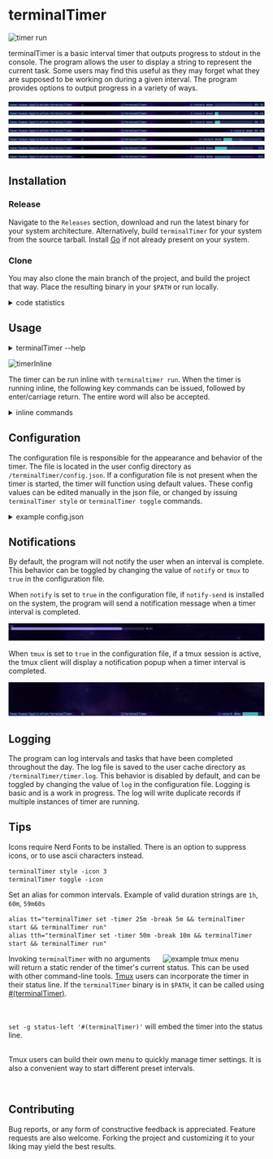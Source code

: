 # terminalTimer

![timer run](./assets/inline.gif)

terminalTimer is a basic interval timer that outputs progress to stdout in the console. The program
allows the user to display a string to represent the current task. Some users may find this useful
as they may forget what they are supposed to be working on during a given interval. The program
provides options to output progress in a variety of ways. 

![timerbar1](./assets/bar1.gif)
![timerbar2](./assets/bar2.gif)
![timerbar3](./assets/bar3.gif)
![timerbar4](./assets/bar4.gif)
![timerbar5](./assets/bar5.gif)
![timerbar6](./assets/bar6.gif)
![timerbar7](./assets/bar7.gif)

## Installation

### Release

Navigate to the `Releases` section, download and run the latest binary for your
system architecture. Alternatively, build `terminalTimer` for your system from
the source tarball. Install [Go](https://go.dev/doc/install) if not already
present on your system. 

### Clone

You may also clone the main branch of the project, and build the project that way. Place the resulting binary
in your `$PATH` or run locally.

<details>
    <summary>code statistics</summary>

```
===============================================================================
 Language            Files        Lines         Code     Comments       Blanks
===============================================================================
 Go                     11         1926         1712           57          157
===============================================================================
 Total                  11         1926         1712           57          157
===============================================================================
```

</details>

## Usage

<details>
    <summary>terminalTimer --help</summary>

```
Usage of terminalTimer:
  start
        start timer
  stop
        stop timer
  pause
        pause timer
  resume
        start timer if paused
  break
        start break
  run
        display timer inline inside terminal
  task
        set the string for current task
  clear
        clear the string for current task
  status
        return current timer status
  info
        return current timer interval values
  clean
        delete timer log file
  help
        display full help

Usage of terminalTimer set (duration)
  -t, -timer
        set timer interval
  -k, -break
        set break interval
  -a, -alert
        set threshold to start alert

Usage of terminalTimer style (int)
  -w, -width
        style progress bar width
  -b, -bar
        style progress bar appearance
  -i, -icon
        style icon appearance

Usage of terminalTimer toggle
  -p, -progress
        turn progress bar on/off
  -l, -bell
        turn terminal bell on/off
  -c, -clock
        display time on/off
  -s, -symbol
        display symbol on/off
  -P, -percent
        display interval percentage on/off
  -r, -restart
        turn automatic timer restart on/off
  -v, -reverse
        timer displays time descending/ascending
  -n, -notify
        turn timer notifications on/off for notify-send
  -t, -tmux
        turn timer notifications on/off for tmux

```
</details>

![timerInline](./assets/inlineRun.gif)

The timer can be run inline with `terminaltimer run`. When the timer is running inline, the
following key commands can be issued, followed by enter/carriage return. The entire word will
also be accepted.

<details>
    <summary>inline commands</summary> 


| cmd | action   |
| --- | -------- |
| s   | start    |
| t   | stop     |
| q   | quit     |
| p   | pause    |
| r   | resume   |
| b   | break    |
| c   | clear    |

</details>

## Configuration

The configuration file is responsible for the appearance and behavior of the timer. The file is
located in the user config directory as `/terminalTimer/config.json`. If a configuration file is not
present when the timer is started, the timer will function using default values. These config values
can be edited manually in the json file, or changed by issuing `terminalTimer style` or
`terminalTimer toggle` commands.

<details>
    <summary>example config.json</summary>

```
{
	"barsize": 23,
	"barstyle": 1,
	"icon": 2,
	"tasklength": 20,
	"restart": false,
	"bell": false,
	"hidetime": false,
	"hidetask": false,
	"hideseconds": false,
	"hideicon": false,
	"hidebar": false,
	"reverse": true,
	"percent": false,
	"notify": true,
	"tmux": false,
	"log": false
}
```

</details>

## Notifications

By default, the program will not notify the user when an interval is complete.  This behavior can be
toggled by changing the value of `notify` or `tmux` to `true` in the configuration file. 

When `notify` is set to `true` in the configuration file, if `notify-send` is installed on the
system, the program will send a notification message when a timer interval is completed. 

![notifySend](./assets/notifySend.gif)

When `tmux` is set to `true` in the configuration file, if a tmux session is active, the tmux client
will display a notification popup when a timer interval is completed.

![notifyTmux](./assets/notifyTmux.gif)

## Logging

The program can log intervals and tasks that have been completed throughout the day.  The log file
is saved to the user cache directory as `/terminalTimer/timer.log`. This behavior is disabled by
default, and can be toggled by changing the value of `log` in the configuration file. Logging is
basic and is a work in progress. The log will write duplicate records if multiple instances of timer
are running.

## Tips

Icons require Nerd Fonts to be installed.  There is an option to suppress icons, or to use ascii
characters instead.

```
terminalTimer style -icon 3
terminalTimer toggle -icon
```

Set an alias for common intervals. Example of valid duration strings are `1h`, `60m`, `59m60s`
```
alias tt="terminalTimer set -timer 25m -break 5m && terminalTimer start && terminalTimer run"
alias tth="terminalTimer set -timer 50m -break 10m && terminalTimer start && terminalTimer run"
```

<img align="right" width="200" src="./assets/menuTmux.gif" title="example tmux menu">

Invoking `terminalTimer` with no arguments will return a static render of the timer's current
status.  This can be used with other command-line tools. [Tmux](https://github.com/tmux/tmux) users
can incorporate the timer in their status line.  If the `terminalTimer` binary is in `$PATH`, it can
be called using
[#(terminalTimer)](https://github.com/tmux/tmux/wiki/Getting-Started#embedded-commands). 

<br><br>
`set -g status-left '#(terminalTimer)'` will embed the timer into the status line.
<br><br>

Tmux users can build their own menu to quickly manage timer settings.  It is also
a convenient way to start different preset intervals.

<br clear="right"/>

## Contributing

Bug reports, or any form of constructive feedback is appreciated. Feature requests are also welcome.
Forking the project and customizing it to your liking may yield the best results.
